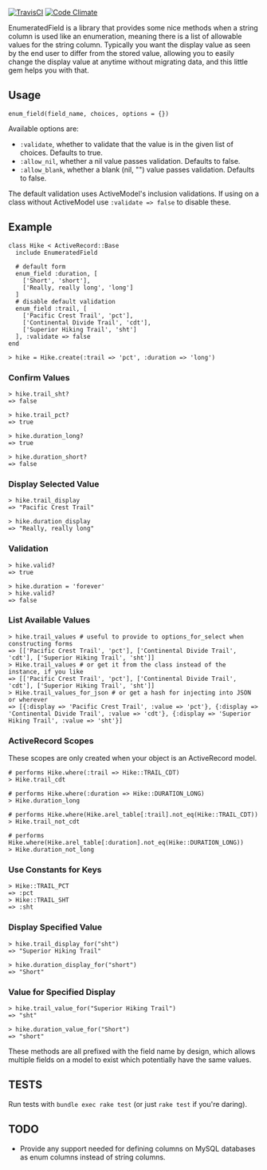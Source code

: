 [![TravisCI](https://secure.travis-ci.org/sportngin/enumerated_field.png "TravisCI")](http://travis-ci.org/sportngin/enumerated_field "Travis-CI EnumeratedField")
[![Code Climate](https://codeclimate.com/github/sportngin/enumerated_field.png)](https://codeclimate.com/github/sportngin/enumerated_field)

EnumeratedField is a library that provides some nice methods when a
string column is used like an enumeration, meaning there is a list of
allowable values for the string column. Typically you want the display
value as seen by the end user to differ from the stored value, allowing
you to easily change the display value at anytime without migrating
data, and this little gem helps you with that.

## Usage

    enum_field(field_name, choices, options = {})

Available options are:

* `:validate`, whether to validate that the value is in the given list
  of choices. Defaults to true.
* `:allow_nil`, whether a nil value passes validation. Defaults to
  false.
* `:allow_blank`, whether a blank (nil, "") value passes validation.
  Defaults to false.

The default validation uses ActiveModel's inclusion validations. If
using on a class without ActiveModel use `:validate => false` to disable
these.

## Example

    class Hike < ActiveRecord::Base
      include EnumeratedField

      # default form
      enum_field :duration, [
        ['Short', 'short'],
        ['Really, really long', 'long']
      ]
      # disable default validation
      enum_field :trail, [
        ['Pacific Crest Trail', 'pct'],
        ['Continental Divide Trail', 'cdt'],
        ['Superior Hiking Trail', 'sht']
      ], :validate => false
    end

    > hike = Hike.create(:trail => 'pct', :duration => 'long')

### Confirm Values

    > hike.trail_sht?
    => false

    > hike.trail_pct?
    => true

    > hike.duration_long?
    => true

    > hike.duration_short?
    => false

### Display Selected Value

    > hike.trail_display
    => "Pacific Crest Trail"

    > hike.duration_display
    => "Really, really long"

### Validation

    > hike.valid?
    => true

    > hike.duration = 'forever'
    > hike.valid?
    => false

### List Available Values

    > hike.trail_values # useful to provide to options_for_select when constructing forms
    => [['Pacific Crest Trail', 'pct'], ['Continental Divide Trail', 'cdt'], ['Superior Hiking Trail', 'sht']]
    > Hike.trail_values # or get it from the class instead of the instance, if you like
    => [['Pacific Crest Trail', 'pct'], ['Continental Divide Trail', 'cdt'], ['Superior Hiking Trail', 'sht']]
    > Hike.trail_values_for_json # or get a hash for injecting into JSON or wherever
    => [{:display => 'Pacific Crest Trail', :value => 'pct'}, {:display => 'Continental Divide Trail', :value => 'cdt'}, {:display => 'Superior Hiking Trail', :value => 'sht'}]

### ActiveRecord Scopes

These scopes are only created when your object is an ActiveRecord model.

    # performs Hike.where(:trail => Hike::TRAIL_CDT)
    > Hike.trail_cdt

    # performs Hike.where(:duration => Hike::DURATION_LONG)
    > Hike.duration_long

    # performs Hike.where(Hike.arel_table[:trail].not_eq(Hike::TRAIL_CDT))
    > Hike.trail_not_cdt

    # performs Hike.where(Hike.arel_table[:duration].not_eq(Hike::DURATION_LONG))
    > Hike.duration_not_long

### Use Constants for Keys

    > Hike::TRAIL_PCT
    => :pct
    > Hike::TRAIL_SHT
    => :sht

### Display Specified Value

    > hike.trail_display_for("sht")
    => "Superior Hiking Trail"

    > hike.duration_display_for("short")
    => "Short"

### Value for Specified Display

    > hike.trail_value_for("Superior Hiking Trail")
    => "sht"

    > hike.duration_value_for("Short")
    => "short"

These methods are all prefixed with the field name by design, which
allows multiple fields on a model to exist which potentially have the
same values.

## TESTS

Run tests with `bundle exec rake test` (or just `rake test` if you're
daring).

## TODO

* Provide any support needed for defining columns on MySQL databases as enum columns instead of string columns.

